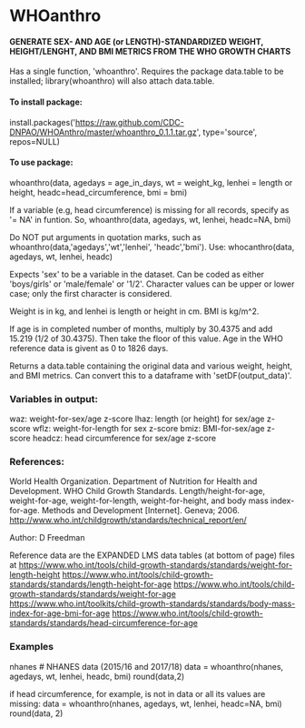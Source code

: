 # WHOanthro

#### GENERATE SEX- AND AGE (or LENGTH)-STANDARDIZED WEIGHT, HEIGHT/LENGHT, AND BMI METRICS FROM THE WHO GROWTH CHARTS

Has a single function, 'whoanthro'.  Requires the package data.table to be installed; library(whoanthro) will also attach data.table.

#### To install package:

install.packages('https://raw.github.com/CDC-DNPAO/WHOAnthro/master/whoanthro_0.1.1.tar.gz', type='source', repos=NULL)

#### To use package:

whoanthro(data, agedays = age_in_days, wt = weight_kg, lenhei = length or height, headc=head_circumference, bmi = bmi)

If a variable (e.g, head circumference) is missing for all records, specify as '= NA' in funtion.
So, whoanthro(data, agedays, wt, lenhei, headc=NA, bmi)

Do NOT put arguments in quotation marks, such as whoanthro(data,'agedays','wt','lenhei', 'headc','bmi').  Use: whocanthro(data, agedays, wt, lenhei, headc)

Expects 'sex' to be a variable in the dataset. Can be coded as either 'boys/girls' or 
'male/female' or '1/2'.  Character values can be upper or lower case; only the first character is considered.

Weight is in kg, and lenhei is length or height in cm.  BMI is kg/m^2.  

If age is in completed number of months, multiply by 30.4375 and add 15.219 (1/2 of 30.4375).  Then take the floor of this value. Age in the WHO reference data is givent as 0 to 1826 days.

Returns a data.table containing the original data and various weight, height, and BMI metrics.  Can convert this to a dataframe with 'setDF(output_data)'.

### Variables in output:

waz: weight-for-sex/age z-score
lhaz: length (or height) for sex/age z-score
wflz: weight-for-length for sex z-score
bmiz: BMI-for-sex/age z-score
headcz: head circumference for sex/age z-score

### References:
World Health Organization. Department of Nutrition for Health and Development. WHO Child Growth Standards. Length/height-for-age, weight-for-age, weight-for-length, weight-for-height, and body mass index-for-age. Methods and Development [Internet]. Geneva; 2006.  
http://www.who.int/childgrowth/standards/technical_report/en/

Author: D Freedman

Reference data are the EXPANDED LMS data tables (at bottom of page) files at
https://www.who.int/tools/child-growth-standards/standards/weight-for-length-height
https://www.who.int/tools/child-growth-standards/standards/length-height-for-age
https://www.who.int/tools/child-growth-standards/standards/weight-for-age
https://www.who.int/toolkits/child-growth-standards/standards/body-mass-index-for-age-bmi-for-age
https://www.who.int/tools/child-growth-standards/standards/head-circumference-for-age


### Examples

nhanes   # NHANES data (2015/16 and 2017/18)
data = whoanthro(nhanes, agedays, wt, lenhei, headc, bmi)
round(data,2)

if head circumference, for example, is not in data or all its values are missing: 
data = whoanthro(nhanes, agedays, wt, lenhei, headc=NA, bmi)
round(data, 2)
